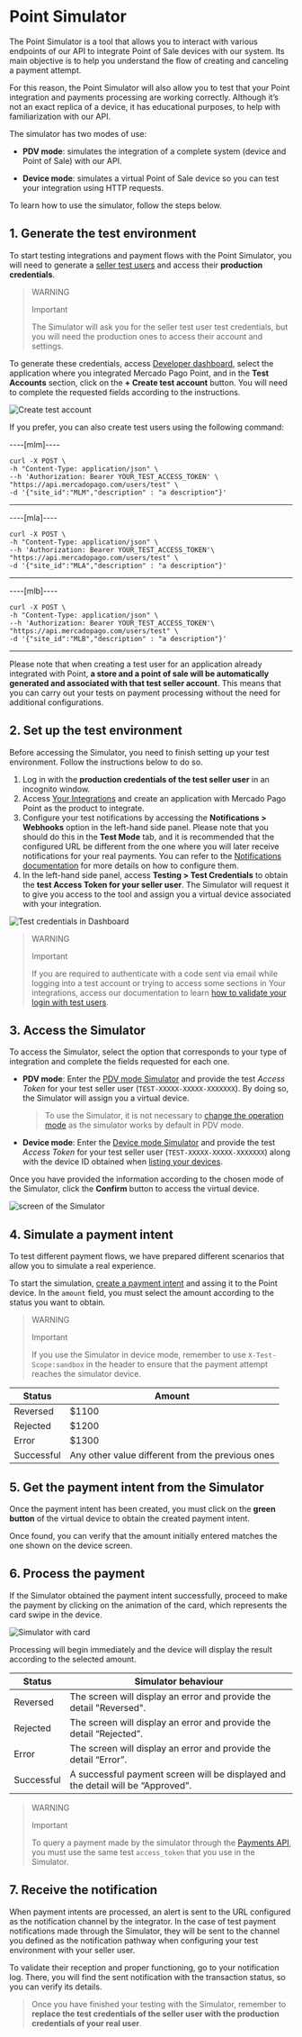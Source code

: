 # Point Simulator

The Point Simulator is a tool that allows you to interact with various endpoints of our API to integrate Point of Sale devices with our system. Its main objective is to help you understand the flow of creating and canceling a payment attempt.

For this reason, the Point Simulator will also allow you to test that your Point integration and payments processing are working correctly. Although it’s not an exact replica of a device, it has educational purposes, to help with familiarization with our API.

The simulator has two modes of use:

* **PDV mode**: simulates the integration of a complete system (device and Point of Sale) with our API.

* **Device mode**: simulates a virtual Point of Sale device so you can test your integration using HTTP requests. 

To learn how to use the simulator, follow the steps below.

## 1. Generate the test environment

To start testing integrations and payment flows with the Point Simulator, you will need to generate a [seller test users](/developers/en/docs/mp-point/additional-content/your-integrations/test/accounts) and access their **production credentials**. 

> WARNING
>
> Important
>
> The Simulator will ask you for the seller test user test credentials, but you will need the production ones to access their account and settings.

To generate these credentials, access [Developer dashboard](/developers/panel/app), select the application where you integrated Mercado Pago Point, and in the **Test Accounts** section, click on the **+ Create test account** button. You will need to complete the requested fields according to the instructions.

![Create test account](/images/woocomerce/test-create-account-es.gif)

If you prefer, you can also create test users using the following command:

----[mlm]----
``` curl
curl -X POST \
-h "Content-Type: application/json" \
--h 'Authorization: Bearer YOUR_TEST_ACCESS_TOKEN' \
"https://api.mercadopago.com/users/test" \
-d '{"site_id":"MLM","description" : "a description"}'
```
------------

----[mla]----
``` curl
curl -X POST \
-h "Content-Type: application/json" \
--h 'Authorization: Bearer YOUR_TEST_ACCESS_TOKEN'\
"https://api.mercadopago.com/users/test" \
-d '{"site_id":"MLA","description" : "a description"}'
```
------------

----[mlb]----
``` curl
curl -X POST \
-h "Content-Type: application/json" \
--h 'Authorization: Bearer YOUR_TEST_ACCESS_TOKEN'\
"https://api.mercadopago.com/users/test" \
-d '{"site_id":"MLB","description" : "a description"}'
```
------------

Please note that when creating a test user for an application already integrated with Point, **a store and a point of sale will be automatically generated and associated with that test seller account**. This means that you can carry out your tests on payment processing without the need for additional configurations. 

## 2. Set up the test environment 

Before accessing the Simulator, you need to finish setting up your test environment. Follow the instructions below to do so.
 1. Log in with the **production credentials of the test seller user** in an incognito window. 
 2. Access [Your Integrations](https://www.mercadopago[FAKER][URL][DOMAIN]/developers/panel/) and create an application with Mercado Pago Point as the product to integrate. 
 3. Configure your test notifications by accessing the **Notifications > Webhooks** option in the left-hand side panel. Please note that you should do this in the **Test Mode** tab, and it is recommended that the configured URL be different from the one where you will later receive notifications for your real payments. You can refer to the [Notifications documentation](/developers/en/docs/mp-point/additional-content/your-integrations/notifications/webhooks) for more details on how to configure them. 
 4. In the left-hand side panel, access **Testing > Test Credentials** to obtain the **test Access Token for your seller user**. The Simulator will request it to give you access to the tool and assign you a virtual device associated with your integration.

![Test credentials in Dashboard](/images/woocomerce/test-test-credentials.png)

> WARNING
>
> Important
>
> If you are required to authenticate with a code sent via email while logging into a test account or trying to access some sections in Your integrations, access our documentation to learn [how to validate your login with test users](/developers/en/docs/adobe-commerce/additional-content/your-integrations/test/accounts#bookmark_validate_login_with_test_users).

## 3. Access the Simulator 

To access the Simulator, select the option that corresponds to your type of integration and complete the fields requested for each one. 

* **PDV mode**: Enter the [PDV mode Simulator](https://api.mercadopago.com/point/integrator-simulator/sandbox/?ignoreapidoc=true) and provide the test _Access Token_ for your test seller user (`TEST-XXXXX-XXXXX-XXXXXXX`). By doing so, the Simulator will assign you a virtual device.
 
    > To use the Simulator, it is not necessary to [change the operation mode](/developers/en/reference/integrations_api/_point_integration-api_devices_device-id/patch) as the simulator works by default in PDV mode.

* **Device mode**: Enter the [Device mode Simulator](https://api.mercadopago.com/point/integrator-simulator/sandbox/device?ignoreapidoc=true) and provide the test _Access Token_ for your test seller user (`TEST-XXXXX-XXXXX-XXXXXXX`) along with the device ID obtained when [listing your devices](/developers/en/docs/mp-point/integration-configuration/integrate-with-pdv/payment-processing).

Once you have provided the information according to the chosen mode of the Simulator, click the **Confirm** button to access the virtual device.

![screen of the Simulator](/images/point-api/point-device-simulator.png)

## 4. Simulate a payment intent

To test different payment flows, we have prepared different scenarios that allow you to simulate a real experience. 

To start the simulation, [create a payment intent](/developers/en/reference/integrations_api/_point_integration-api_devices_deviceid_payment-intents/post) and assing it to the Point device. In the `amount` field, you must select the amount according to the status you want to obtain.

> WARNING
>
> Important
>
> If you use the Simulator in device mode, remember to use `X-Test-Scope:sandbox` in the header to ensure that the payment attempt reaches the simulator device.

| Status | Amount |
|---|---|
| Reversed | $1100 |
| Rejected | $1200 |
| Error | $1300 |
| Successful | Any other value different from the previous ones |

## 5. Get the payment intent from the Simulator

Once the payment intent has been created, you must click on the **green button** of the virtual device to obtain the created payment intent. 

Once found, you can verify that the amount initially entered matches the one shown on the device screen.

## 6. Process the payment

If the Simulator obtained the payment intent successfully, proceed to make the payment by clicking on the animation of the card, which represents the card swipe in the device. 

![Simulator with card](/images/point-api/point-simulator-process.png)

Processing will begin immediately and the device will display the result according to the selected amount.

| Status | Simulator behaviour |
|---|---|
| Reversed | The screen will display an error and provide the detail "Reversed". |
| Rejected | The screen will display an error and provide the detail “Rejected”. |
| Error | The screen will display an error and provide the detail “Error”. |
| Successful | A successful payment screen will be displayed and the detail will be “Approved”. |

> WARNING
>
> Important
>
> To query a payment made by the simulator through the [Payments API](/developers/en/reference/payments/_payments_id/get), you must use the same test `access_token` that you use in the Simulator.

## 7. Receive the notification

When payment intents are processed, an alert is sent to the URL configured as the notification channel by the integrator. In the case of test payment notifications made through the Simulator, they will be sent to the channel you defined as the notification pathway when configuring your test environment with your seller user. 

To validate their reception and proper functioning, go to your notification log. There, you will find the sent notification with the transaction status, so you can verify its details.

> Once you have finished your testing with the Simulator, remember to **replace the test credentials of the seller user with the production credentials of your real user**.
